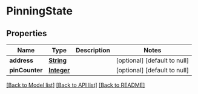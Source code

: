 # PinningState
## Properties

Name | Type | Description | Notes
------------ | ------------- | ------------- | -------------
**address** | [**String**](string.md) |  | [optional] [default to null]
**pinCounter** | [**Integer**](integer.md) |  | [optional] [default to null]

[[Back to Model list]](../README.md#documentation-for-models) [[Back to API list]](../README.md#documentation-for-api-endpoints) [[Back to README]](../README.md)

